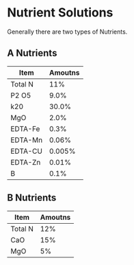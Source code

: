 # Nutrient Solutions

Generally there are two types of Nutrients.

## A Nutrients

| Item | Amoutns |
| --- | ----------- |
| Total N | 11% |
| P2 O5 | 9.0% |
| k20 | 30.0% |
| MgO | 2.0% |
| EDTA-Fe | 0.3% |
| EDTA-Mn | 0.06% |
| EDTA-CU | 0.005% |
| EDTA-Zn | 0.01% |
| B | 0.1% |

## B Nutrients

| Item | Amoutns |
| --- | ----------- |
| Total N | 12% |
| CaO | 15% |
| MgO | 5% |
